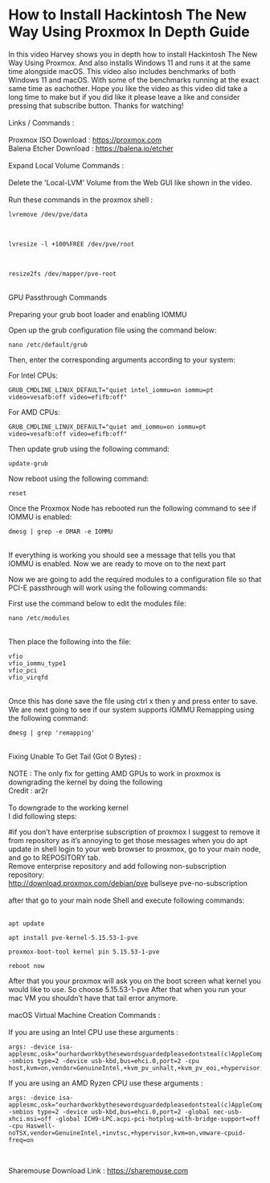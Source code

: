 # How to Install Hackintosh The New Way Using Proxmox In Depth Guide
In this video Harvey shows you in depth how to install Hackintosh The New Way Using Proxmox. And also installs Windows 11 and runs it at the same time alongside macOS. This video also includes benchmarks of both Windows 11 and macOS. With some of the benchmarks running at the exact same time as eachother. Hope you like the video as this video did take a long time to make but if you did like it please leave a like and consider pressing that subscribe button. Thanks for watching! <br>
<br>
Links / Commands : <br>
<br>
Proxmox ISO Download : https://proxmox.com
<br>
Balena Etcher Download : https://balena.io/etcher
<br>
<br>
Expand Local Volume Commands : <br>
<br>
Delete the 'Local-LVM' Volume from the Web GUI like shown in the video. <br>
<br>
Run these commands in the proxmox shell : <br>

```
lvremove /dev/pve/data
```
<br>

```
lvresize -l +100%FREE /dev/pve/root
```
<br>

```
resize2fs /dev/mapper/pve-root
```
<br>
GPU Passthrough Commands <br>
<br>
Preparing your grub boot loader and enabling IOMMU <br>

Open up the grub configuration file using the command below:
```
nano /etc/default/grub
```
Then, enter the corresponding arguments according to your system:

For Intel CPUs:
```
GRUB_CMDLINE_LINUX_DEFAULT="quiet intel_iommu=on iommu=pt video=vesafb:off video=efifb:off"
```
For AMD CPUs:
```
GRUB_CMDLINE_LINUX_DEFAULT="quiet amd_iommu=on iommu=pt video=vesafb:off video=efifb:off"
```
Then update grub using the following command: <br>
```
update-grub
```
Now reboot using the following command:
```
reset
```
Once the Proxmox Node has rebooted run the following command to see if IOMMU is enabled:
```
dmesg | grep -e DMAR -e IOMMU
```
<br /> If everything is working you should see a message that tells you that IOMMU is enabled. Now we are ready to move on to the next part

Now we are going to add the required modules to a configuration file so that PCI-E passthrough will work using the following commands:

First use the command below to edit the modules file: <br />
```
nano /etc/modules
```
<br>
Then place the following into the file: 
<br />

```
vfio
vfio_iommu_type1
vfio_pci
vfio_virqfd
```
<br>
Once this has done save the file using ctrl x then y and press enter to save.
<br>
We are next going to see if our system supports IOMMU Remapping using the following command: <br>

```
dmesg | grep 'remapping'
```
<br>
Fixing Unable To Get Tail (Got 0 Bytes) : <br>
<br>
NOTE : The only fix for getting AMD GPUs to work in proxmox is downgrading the kernel by doing the following <br>
Credit : ar2r <br>
<br>
To downgrade to the working kernel 

<br>
I did following steps: 

#if you don’t have enterprise subscription of proxmox I suggest to remove it from repository as it’s annoying to get those messages when you do apt update in shell login to your web browser to proxmox, go to your main node, and go to REPOSITORY tab. <br>
Remove enterprise repository and add following non-subscription repository: 
<br>
http://download.proxmox.com/debian/pve bullseye pve-no-subscription
<br>
<br>
after that go to your main node 
Shell and execute following commands: <br>
<br>

````
apt update
````

```
apt install pve-kernel-5.15.53-1-pve
```
```
proxmox-boot-tool kernel pin 5.15.53-1-pve
```
```
reboot now
```

After that you your proxmox will ask you on the boot screen what kernel you would like to use. So choose 5.15.53-1-pve
After that when you run your mac VM you shouldn’t have that tail error anymore.
<br>
<br>
macOS Virtual Machine Creation Commands : <br>
<br>
If you are using an Intel CPU use these arguments : <br>

```
args: -device isa-applesmc,osk="ourhardworkbythesewordsguardedpleasedontsteal(c)AppleComputerInc" -smbios type=2 -device usb-kbd,bus=ehci.0,port=2 -cpu host,kvm=on,vendor=GenuineIntel,+kvm_pv_unhalt,+kvm_pv_eoi,+hypervisor,+invtsc
```

If you are using an AMD Ryzen CPU use these arguments : <br>

```
args: -device isa-applesmc,osk="ourhardworkbythesewordsguardedpleasedontsteal(c)AppleComputerInc" -smbios type=2 -device usb-kbd,bus=ehci.0,port=2 -global nec-usb-xhci.msi=off -global ICH9-LPC.acpi-pci-hotplug-with-bridge-support=off -cpu Haswell-noTSX,vendor=GenuineIntel,+invtsc,+hypervisor,kvm=on,vmware-cpuid-freq=on
```

<br>

Sharemouse Download Link : https://sharemouse.com
